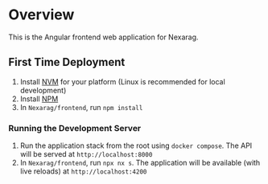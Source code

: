 # Overview 
This is the Angular frontend web application for Nexarag.

## First Time Deployment
1. Install [NVM](https://github.com/nvm-sh/nvm) for your platform (Linux is recommended for local development)
2. Install [NPM](https://docs.npmjs.com/downloading-and-installing-node-js-and-npm)
3. In `Nexarag/frontend`, run `npm install`

### Running the Development Server
1. Run the application stack from the root using `docker compose`. The API will be served at `http://localhost:8000`
2. In `Nexarag/frontend`, run `npx nx s`. The application will be available (with live reloads) at `http://localhost:4200`
